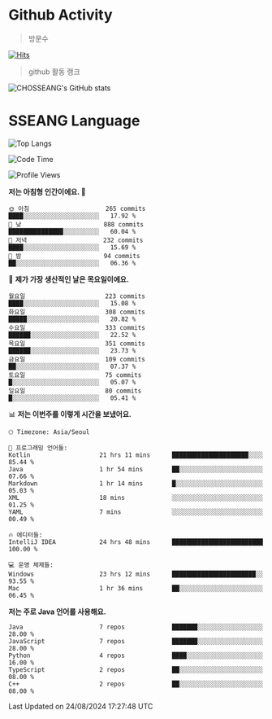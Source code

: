<!--
**CHOSSEANG/CHOSSEANG** is a ✨ _special_ ✨ repository because its `README.md` (this file) appears on your GitHub profile.

Here are some ideas to get you started:

- 🔭 I’m currently working on ...
- 🌱 I’m currently learning ...
- 👯 I’m looking to collaborate on ...
- 🤔 I’m looking for help with ...
- 💬 Ask me about ...
- 📫 How to reach me: ...
- 😄 Pronouns: ...
- ⚡ Fun fact: ...
-->

# Github Activity
> 방문수

[![Hits](https://hits.seeyoufarm.com/api/count/incr/badge.svg?url=https%3A%2F%2Fgithub.com%2FCHOSSEANG&count_bg=%238AED3E&title_bg=%23495358&icon=electron.svg&icon_color=%23E7E7E7&title=CHOSSEANG&edge_flat=false)](https://hits.seeyoufarm.com)
> github 활동 랭크

![CHOSSEANG's GitHub stats](https://github-readme-stats.vercel.app/api?username=CHOSSEANG&show_icons=true&theme=radical)

# SSEANG Language
![Top Langs](https://github-readme-stats.vercel.app/api/top-langs/?username=CHOSSEANG&layout=compact)



<!--START_SECTION:waka-->
![Code Time](http://img.shields.io/badge/Code%20Time-34%20hrs%209%20mins-blue)

![Profile Views](http://img.shields.io/badge/Profile%20Views-356-blue)

**저는 아침형 인간이에요. 🐤** 

```text
🌞 아침                     265 commits         ████░░░░░░░░░░░░░░░░░░░░░   17.92 % 
🌆 낮　                     888 commits         ███████████████░░░░░░░░░░   60.04 % 
🌃 저녁                     232 commits         ████░░░░░░░░░░░░░░░░░░░░░   15.69 % 
🌙 밤　                     94 commits          ██░░░░░░░░░░░░░░░░░░░░░░░   06.36 % 
```
📅 **제가 가장 생산적인 날은 목요일이에요.** 

```text
월요일                      223 commits         ████░░░░░░░░░░░░░░░░░░░░░   15.08 % 
화요일                      308 commits         █████░░░░░░░░░░░░░░░░░░░░   20.82 % 
수요일                      333 commits         ██████░░░░░░░░░░░░░░░░░░░   22.52 % 
목요일                      351 commits         ██████░░░░░░░░░░░░░░░░░░░   23.73 % 
금요일                      109 commits         ██░░░░░░░░░░░░░░░░░░░░░░░   07.37 % 
토요일                      75 commits          █░░░░░░░░░░░░░░░░░░░░░░░░   05.07 % 
일요일                      80 commits          █░░░░░░░░░░░░░░░░░░░░░░░░   05.41 % 
```


📊 **저는 이번주를 이렇게 시간을 보냈어요.** 

```text
🕑︎ Timezone: Asia/Seoul

💬 프로그래밍 언어들: 
Kotlin                   21 hrs 11 mins      █████████████████████░░░░   85.44 % 
Java                     1 hr 54 mins        ██░░░░░░░░░░░░░░░░░░░░░░░   07.66 % 
Markdown                 1 hr 14 mins        █░░░░░░░░░░░░░░░░░░░░░░░░   05.03 % 
XML                      18 mins             ░░░░░░░░░░░░░░░░░░░░░░░░░   01.25 % 
YAML                     7 mins              ░░░░░░░░░░░░░░░░░░░░░░░░░   00.49 % 

🔥 에디터들: 
IntelliJ IDEA            24 hrs 48 mins      █████████████████████████   100.00 % 

💻 운영 체제들: 
Windows                  23 hrs 12 mins      ███████████████████████░░   93.55 % 
Mac                      1 hr 36 mins        ██░░░░░░░░░░░░░░░░░░░░░░░   06.45 % 
```

**저는 주로 Java 언어를 사용해요.** 

```text
Java                     7 repos             ███████░░░░░░░░░░░░░░░░░░   28.00 % 
JavaScript               7 repos             ███████░░░░░░░░░░░░░░░░░░   28.00 % 
Python                   4 repos             ████░░░░░░░░░░░░░░░░░░░░░   16.00 % 
TypeScript               2 repos             ██░░░░░░░░░░░░░░░░░░░░░░░   08.00 % 
C++                      2 repos             ██░░░░░░░░░░░░░░░░░░░░░░░   08.00 % 
```




 Last Updated on 24/08/2024 17:27:48 UTC
<!--END_SECTION:waka-->
